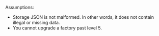 Assumptions:
  - Storage JSON is not malformed. In other words, it does not contain illegal or missing data.
  - You cannot upgrade a factory past level 5.
